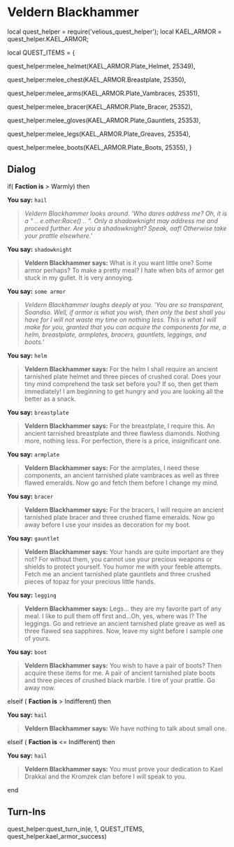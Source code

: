 # Veldern Blackhammer


local quest_helper = require('velious_quest_helper');
local KAEL_ARMOR = quest_helper.KAEL_ARMOR;

local QUEST_ITEMS = {

quest_helper:melee_helmet(KAEL_ARMOR.Plate_Helmet, 25349), 

quest_helper:melee_chest(KAEL_ARMOR.Breastplate, 25350), 

quest_helper:melee_arms(KAEL_ARMOR.Plate_Vambraces, 25351), 

quest_helper:melee_bracer(KAEL_ARMOR.Plate_Bracer, 25352), 

quest_helper:melee_gloves(KAEL_ARMOR.Plate_Gauntlets, 25353), 

quest_helper:melee_legs(KAEL_ARMOR.Plate_Greaves, 25354), 

quest_helper:melee_boots(KAEL_ARMOR.Plate_Boots, 25355), 
}



## Dialog

if( **Faction is** > Warmly) then 


**You say:** `hail`




>*Veldern Blackhammer looks around. 'Who dares address me? Oh, it is a " .. e.other:Race() .. ". Only a shadowknight may address me and proceed further. Are you a shadowknight? Speak, oaf! Otherwise take your prattle elsewhere.'*


**You say:** `shadowknight`




>**Veldern Blackhammer says:** What is it you want little one? Some armor perhaps? To make a pretty meal? I hate when bits of armor get stuck in my gullet. It is very annoying.


**You say:** `some armor`




>*Veldern Blackhammer laughs deeply at you. 'You are so transparent, Soandso. Well, if armor is what you wish, then only the best shall you have for I will not waste my time on nothing less. This is what I will make for you, granted that you can acquire the components for me, a helm, breastplate, armplates, bracers, gauntlets, leggings, and boots.'*


**You say:** `helm`




>**Veldern Blackhammer says:** For the helm I shall require an ancient tarnished plate helmet and three pieces of crushed coral. Does your tiny mind comprehend the task set before you? If so, then get them immediately! I am beginning to get hungry and you are looking all the better as a snack.


**You say:** `breastplate`




>**Veldern Blackhammer says:** For the breastplate, I require this. An ancient tarnished breastplate and three flawless diamonds. Nothing more, nothing less. For perfection, there is a price, insignificant one.


**You say:** `armplate`




>**Veldern Blackhammer says:** For the armplates, I need these components, an ancient tarnished plate vambraces as well as three flawed emeralds. Now go and fetch them before I change my mind.


**You say:** `bracer`




>**Veldern Blackhammer says:** For the bracers, I will require an ancient tarnished plate bracer and three crushed flame emeralds. Now go away before I use your insides as decoration for my boot.


**You say:** `gauntlet`




>**Veldern Blackhammer says:** Your hands are quite important are they not? For without them, you cannot use your precious weapons or shields to protect yourself. You humor me with your feeble attempts. Fetch me an ancient tarnished plate gauntlets and three crushed pieces of topaz for your precious little hands.


**You say:** `legging`




>**Veldern Blackhammer says:** Legs... they are my favorite part of any meal. I like to pull them off first and...Oh, yes, where was I? The leggings. Go and retrieve an ancient tarnished plate greave as well as three flawed sea sapphires. Now, leave my sight before I sample one of yours.


**You say:** `boot`




>**Veldern Blackhammer says:** You wish to have a pair of boots? Then acquire these items for me. A pair of ancient tarnished plate boots and three pieces of crushed black marble. I tire of your prattle. Go away now.


elseif ( **Faction is** > Indifferent) then 


**You say:** `hail`




>**Veldern Blackhammer says:** We have nothing to talk about small one.


elseif ( **Faction is** <= Indifferent) then


**You say:** `hail`




>**Veldern Blackhammer says:** You must prove your dedication to Kael Drakkal and the Kromzek clan before I will speak to you.

end



## Turn-Ins

quest_helper:quest_turn_in(e, 1, QUEST_ITEMS, quest_helper.kael_armor_success)